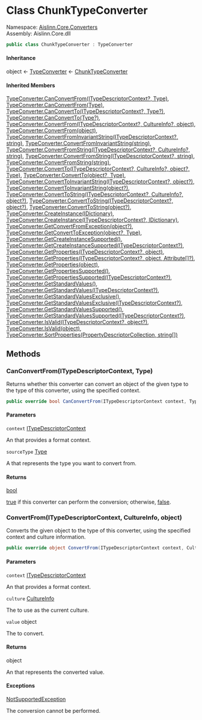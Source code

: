 # <a id="Aislinn_Core_Converters_ChunkTypeConverter"></a> Class ChunkTypeConverter

Namespace: [Aislinn.Core.Converters](Aislinn.Core.Converters.md)  
Assembly: Aislinn.Core.dll  

```csharp
public class ChunkTypeConverter : TypeConverter
```

#### Inheritance

object ← 
[TypeConverter](https://learn.microsoft.com/dotnet/api/system.componentmodel.typeconverter) ← 
[ChunkTypeConverter](Aislinn.Core.Converters.ChunkTypeConverter.md)

#### Inherited Members

[TypeConverter.CanConvertFrom\(ITypeDescriptorContext?, Type\)](https://learn.microsoft.com/dotnet/api/system.componentmodel.typeconverter.canconvertfrom\#system\-componentmodel\-typeconverter\-canconvertfrom\(system\-componentmodel\-itypedescriptorcontext\-system\-type\)), 
[TypeConverter.CanConvertFrom\(Type\)](https://learn.microsoft.com/dotnet/api/system.componentmodel.typeconverter.canconvertfrom\#system\-componentmodel\-typeconverter\-canconvertfrom\(system\-type\)), 
[TypeConverter.CanConvertTo\(ITypeDescriptorContext?, Type?\)](https://learn.microsoft.com/dotnet/api/system.componentmodel.typeconverter.canconvertto\#system\-componentmodel\-typeconverter\-canconvertto\(system\-componentmodel\-itypedescriptorcontext\-system\-type\)), 
[TypeConverter.CanConvertTo\(Type?\)](https://learn.microsoft.com/dotnet/api/system.componentmodel.typeconverter.canconvertto\#system\-componentmodel\-typeconverter\-canconvertto\(system\-type\)), 
[TypeConverter.ConvertFrom\(ITypeDescriptorContext?, CultureInfo?, object\)](https://learn.microsoft.com/dotnet/api/system.componentmodel.typeconverter.convertfrom\#system\-componentmodel\-typeconverter\-convertfrom\(system\-componentmodel\-itypedescriptorcontext\-system\-globalization\-cultureinfo\-system\-object\)), 
[TypeConverter.ConvertFrom\(object\)](https://learn.microsoft.com/dotnet/api/system.componentmodel.typeconverter.convertfrom\#system\-componentmodel\-typeconverter\-convertfrom\(system\-object\)), 
[TypeConverter.ConvertFromInvariantString\(ITypeDescriptorContext?, string\)](https://learn.microsoft.com/dotnet/api/system.componentmodel.typeconverter.convertfrominvariantstring\#system\-componentmodel\-typeconverter\-convertfrominvariantstring\(system\-componentmodel\-itypedescriptorcontext\-system\-string\)), 
[TypeConverter.ConvertFromInvariantString\(string\)](https://learn.microsoft.com/dotnet/api/system.componentmodel.typeconverter.convertfrominvariantstring\#system\-componentmodel\-typeconverter\-convertfrominvariantstring\(system\-string\)), 
[TypeConverter.ConvertFromString\(ITypeDescriptorContext?, CultureInfo?, string\)](https://learn.microsoft.com/dotnet/api/system.componentmodel.typeconverter.convertfromstring\#system\-componentmodel\-typeconverter\-convertfromstring\(system\-componentmodel\-itypedescriptorcontext\-system\-globalization\-cultureinfo\-system\-string\)), 
[TypeConverter.ConvertFromString\(ITypeDescriptorContext?, string\)](https://learn.microsoft.com/dotnet/api/system.componentmodel.typeconverter.convertfromstring\#system\-componentmodel\-typeconverter\-convertfromstring\(system\-componentmodel\-itypedescriptorcontext\-system\-string\)), 
[TypeConverter.ConvertFromString\(string\)](https://learn.microsoft.com/dotnet/api/system.componentmodel.typeconverter.convertfromstring\#system\-componentmodel\-typeconverter\-convertfromstring\(system\-string\)), 
[TypeConverter.ConvertTo\(ITypeDescriptorContext?, CultureInfo?, object?, Type\)](https://learn.microsoft.com/dotnet/api/system.componentmodel.typeconverter.convertto\#system\-componentmodel\-typeconverter\-convertto\(system\-componentmodel\-itypedescriptorcontext\-system\-globalization\-cultureinfo\-system\-object\-system\-type\)), 
[TypeConverter.ConvertTo\(object?, Type\)](https://learn.microsoft.com/dotnet/api/system.componentmodel.typeconverter.convertto\#system\-componentmodel\-typeconverter\-convertto\(system\-object\-system\-type\)), 
[TypeConverter.ConvertToInvariantString\(ITypeDescriptorContext?, object?\)](https://learn.microsoft.com/dotnet/api/system.componentmodel.typeconverter.converttoinvariantstring\#system\-componentmodel\-typeconverter\-converttoinvariantstring\(system\-componentmodel\-itypedescriptorcontext\-system\-object\)), 
[TypeConverter.ConvertToInvariantString\(object?\)](https://learn.microsoft.com/dotnet/api/system.componentmodel.typeconverter.converttoinvariantstring\#system\-componentmodel\-typeconverter\-converttoinvariantstring\(system\-object\)), 
[TypeConverter.ConvertToString\(ITypeDescriptorContext?, CultureInfo?, object?\)](https://learn.microsoft.com/dotnet/api/system.componentmodel.typeconverter.converttostring\#system\-componentmodel\-typeconverter\-converttostring\(system\-componentmodel\-itypedescriptorcontext\-system\-globalization\-cultureinfo\-system\-object\)), 
[TypeConverter.ConvertToString\(ITypeDescriptorContext?, object?\)](https://learn.microsoft.com/dotnet/api/system.componentmodel.typeconverter.converttostring\#system\-componentmodel\-typeconverter\-converttostring\(system\-componentmodel\-itypedescriptorcontext\-system\-object\)), 
[TypeConverter.ConvertToString\(object?\)](https://learn.microsoft.com/dotnet/api/system.componentmodel.typeconverter.converttostring\#system\-componentmodel\-typeconverter\-converttostring\(system\-object\)), 
[TypeConverter.CreateInstance\(IDictionary\)](https://learn.microsoft.com/dotnet/api/system.componentmodel.typeconverter.createinstance\#system\-componentmodel\-typeconverter\-createinstance\(system\-collections\-idictionary\)), 
[TypeConverter.CreateInstance\(ITypeDescriptorContext?, IDictionary\)](https://learn.microsoft.com/dotnet/api/system.componentmodel.typeconverter.createinstance\#system\-componentmodel\-typeconverter\-createinstance\(system\-componentmodel\-itypedescriptorcontext\-system\-collections\-idictionary\)), 
[TypeConverter.GetConvertFromException\(object?\)](https://learn.microsoft.com/dotnet/api/system.componentmodel.typeconverter.getconvertfromexception), 
[TypeConverter.GetConvertToException\(object?, Type\)](https://learn.microsoft.com/dotnet/api/system.componentmodel.typeconverter.getconverttoexception), 
[TypeConverter.GetCreateInstanceSupported\(\)](https://learn.microsoft.com/dotnet/api/system.componentmodel.typeconverter.getcreateinstancesupported\#system\-componentmodel\-typeconverter\-getcreateinstancesupported), 
[TypeConverter.GetCreateInstanceSupported\(ITypeDescriptorContext?\)](https://learn.microsoft.com/dotnet/api/system.componentmodel.typeconverter.getcreateinstancesupported\#system\-componentmodel\-typeconverter\-getcreateinstancesupported\(system\-componentmodel\-itypedescriptorcontext\)), 
[TypeConverter.GetProperties\(ITypeDescriptorContext?, object\)](https://learn.microsoft.com/dotnet/api/system.componentmodel.typeconverter.getproperties\#system\-componentmodel\-typeconverter\-getproperties\(system\-componentmodel\-itypedescriptorcontext\-system\-object\)), 
[TypeConverter.GetProperties\(ITypeDescriptorContext?, object, Attribute\[\]?\)](https://learn.microsoft.com/dotnet/api/system.componentmodel.typeconverter.getproperties\#system\-componentmodel\-typeconverter\-getproperties\(system\-componentmodel\-itypedescriptorcontext\-system\-object\-system\-attribute\(\)\)), 
[TypeConverter.GetProperties\(object\)](https://learn.microsoft.com/dotnet/api/system.componentmodel.typeconverter.getproperties\#system\-componentmodel\-typeconverter\-getproperties\(system\-object\)), 
[TypeConverter.GetPropertiesSupported\(\)](https://learn.microsoft.com/dotnet/api/system.componentmodel.typeconverter.getpropertiessupported\#system\-componentmodel\-typeconverter\-getpropertiessupported), 
[TypeConverter.GetPropertiesSupported\(ITypeDescriptorContext?\)](https://learn.microsoft.com/dotnet/api/system.componentmodel.typeconverter.getpropertiessupported\#system\-componentmodel\-typeconverter\-getpropertiessupported\(system\-componentmodel\-itypedescriptorcontext\)), 
[TypeConverter.GetStandardValues\(\)](https://learn.microsoft.com/dotnet/api/system.componentmodel.typeconverter.getstandardvalues\#system\-componentmodel\-typeconverter\-getstandardvalues), 
[TypeConverter.GetStandardValues\(ITypeDescriptorContext?\)](https://learn.microsoft.com/dotnet/api/system.componentmodel.typeconverter.getstandardvalues\#system\-componentmodel\-typeconverter\-getstandardvalues\(system\-componentmodel\-itypedescriptorcontext\)), 
[TypeConverter.GetStandardValuesExclusive\(\)](https://learn.microsoft.com/dotnet/api/system.componentmodel.typeconverter.getstandardvaluesexclusive\#system\-componentmodel\-typeconverter\-getstandardvaluesexclusive), 
[TypeConverter.GetStandardValuesExclusive\(ITypeDescriptorContext?\)](https://learn.microsoft.com/dotnet/api/system.componentmodel.typeconverter.getstandardvaluesexclusive\#system\-componentmodel\-typeconverter\-getstandardvaluesexclusive\(system\-componentmodel\-itypedescriptorcontext\)), 
[TypeConverter.GetStandardValuesSupported\(\)](https://learn.microsoft.com/dotnet/api/system.componentmodel.typeconverter.getstandardvaluessupported\#system\-componentmodel\-typeconverter\-getstandardvaluessupported), 
[TypeConverter.GetStandardValuesSupported\(ITypeDescriptorContext?\)](https://learn.microsoft.com/dotnet/api/system.componentmodel.typeconverter.getstandardvaluessupported\#system\-componentmodel\-typeconverter\-getstandardvaluessupported\(system\-componentmodel\-itypedescriptorcontext\)), 
[TypeConverter.IsValid\(ITypeDescriptorContext?, object?\)](https://learn.microsoft.com/dotnet/api/system.componentmodel.typeconverter.isvalid\#system\-componentmodel\-typeconverter\-isvalid\(system\-componentmodel\-itypedescriptorcontext\-system\-object\)), 
[TypeConverter.IsValid\(object\)](https://learn.microsoft.com/dotnet/api/system.componentmodel.typeconverter.isvalid\#system\-componentmodel\-typeconverter\-isvalid\(system\-object\)), 
[TypeConverter.SortProperties\(PropertyDescriptorCollection, string\[\]\)](https://learn.microsoft.com/dotnet/api/system.componentmodel.typeconverter.sortproperties)

## Methods

### <a id="Aislinn_Core_Converters_ChunkTypeConverter_CanConvertFrom_System_ComponentModel_ITypeDescriptorContext_System_Type_"></a> CanConvertFrom\(ITypeDescriptorContext, Type\)

Returns whether this converter can convert an object of the given type to the type of this converter, using the specified context.

```csharp
public override bool CanConvertFrom(ITypeDescriptorContext context, Type sourceType)
```

#### Parameters

`context` [ITypeDescriptorContext](https://learn.microsoft.com/dotnet/api/system.componentmodel.itypedescriptorcontext)

An <xref href="System.ComponentModel.ITypeDescriptorContext" data-throw-if-not-resolved="false"></xref> that provides a format context.

`sourceType` [Type](https://learn.microsoft.com/dotnet/api/system.type)

A <xref href="System.Type" data-throw-if-not-resolved="false"></xref> that represents the type you want to convert from.

#### Returns

 [bool](https://learn.microsoft.com/dotnet/api/system.boolean)

<a href="https://learn.microsoft.com/dotnet/csharp/language-reference/builtin-types/bool">true</a> if this converter can perform the conversion; otherwise, <a href="https://learn.microsoft.com/dotnet/csharp/language-reference/builtin-types/bool">false</a>.

### <a id="Aislinn_Core_Converters_ChunkTypeConverter_ConvertFrom_System_ComponentModel_ITypeDescriptorContext_System_Globalization_CultureInfo_System_Object_"></a> ConvertFrom\(ITypeDescriptorContext, CultureInfo, object\)

Converts the given object to the type of this converter, using the specified context and culture information.

```csharp
public override object ConvertFrom(ITypeDescriptorContext context, CultureInfo culture, object value)
```

#### Parameters

`context` [ITypeDescriptorContext](https://learn.microsoft.com/dotnet/api/system.componentmodel.itypedescriptorcontext)

An <xref href="System.ComponentModel.ITypeDescriptorContext" data-throw-if-not-resolved="false"></xref> that provides a format context.

`culture` [CultureInfo](https://learn.microsoft.com/dotnet/api/system.globalization.cultureinfo)

The <xref href="System.Globalization.CultureInfo" data-throw-if-not-resolved="false"></xref> to use as the current culture.

`value` object

The <xref href="System.Object" data-throw-if-not-resolved="false"></xref> to convert.

#### Returns

 object

An <xref href="System.Object" data-throw-if-not-resolved="false"></xref> that represents the converted value.

#### Exceptions

 [NotSupportedException](https://learn.microsoft.com/dotnet/api/system.notsupportedexception)

The conversion cannot be performed.

